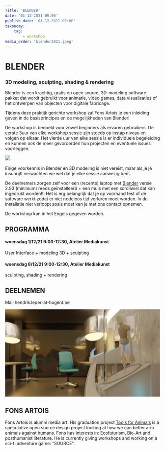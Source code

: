 ```yaml
---
Title: 'BLENDER'
date: '01-12-2021 09:00'
publish_date: '01-12-2021 09:00'
taxonomy:
    tag:
        - workshop
media_order: 'blender2021.jpeg'
---
```

# BLENDER
### 3D modeling, sculpting, shading & rendering
Blender is een krachtig, gratis en open source, 3D-modeling software pakket dat wordt gebruikt voor animatie, video games, data visualisaties of het ontwerpen van objecten voor digitale fabricage.

Tijdens deze praktijk gerichte workshop zal Fons Artois je een inleiding geven in de basisprincipes en de mogelijkheden van Blender!

De workshop is bedoeld voor zowel beginners als ervaren gebruikers. De eerste 3uur van elke workshop sessie zijn steeds op instap niveau en volgen op elkaar. Het vierde uur van elke sessie is er individuele begeleiding en kunnen ook de meer gevorderden hun projecten en eventuele issues voorleggen. ​​

![](https://docs.blender.org/manual/en/latest/_images/modeling_meshes_primitives_all.png)    

Enige voorkennis in Blender en 3D modeling is niet vereist, maar als je je inschrijft verwachten we wel dat je elke sessie aanwezig  bent.

De deelnemers zorgen zelf voor een (recente) laptop met [Blender](https://www.blender.org/download/) versie 2.93 (minimum) reeds geïnstalleerd + een muis met een scrollwiel dat kan ingedrukt worden!!! Het is erg belangrijk dat je op voorhand test of de software werkt zodat er niet nodeloos tijd verloren moet worden. In de installatie niet verloopt zoals moet kan je met ons contact opnemen.

De workshop kan in het Engels gegeven worden.

## PROGRAMMA
#### woensdag 1/12/21 9:00-12:30, Atelier Mediakunst   
User Interface +  modeling 3D + sculpting
#### woensdag 8/12/21 9:00-12:30, Atelier Mediakunst   
sculpting, shading + rendering


## DEELNEMEN
Mail hendrik.leper-at-hogent.be

![](blender2021.jpeg)    

## FONS ARTOIS
Fons Artois is alumni media art. His graduation project [Tools for Animals](https://graduation.schoolofarts.be/student/fons-artois/) is a speculative open source design project looking at how we can better arm animals against humans.  Fons has interests in: Ecofuturism, Bio-Art and posthumanist literature. He is currently giving workshops and working on a sci-fi adventure game: "SOURCE".
